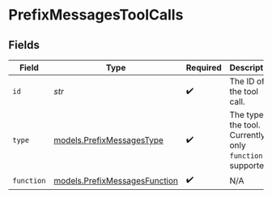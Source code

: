 # PrefixMessagesToolCalls


## Fields

| Field                                                                | Type                                                                 | Required                                                             | Description                                                          |
| -------------------------------------------------------------------- | -------------------------------------------------------------------- | -------------------------------------------------------------------- | -------------------------------------------------------------------- |
| `id`                                                                 | *str*                                                                | :heavy_check_mark:                                                   | The ID of the tool call.                                             |
| `type`                                                               | [models.PrefixMessagesType](../models/prefixmessagestype.md)         | :heavy_check_mark:                                                   | The type of the tool. Currently, only `function` is supported.       |
| `function`                                                           | [models.PrefixMessagesFunction](../models/prefixmessagesfunction.md) | :heavy_check_mark:                                                   | N/A                                                                  |